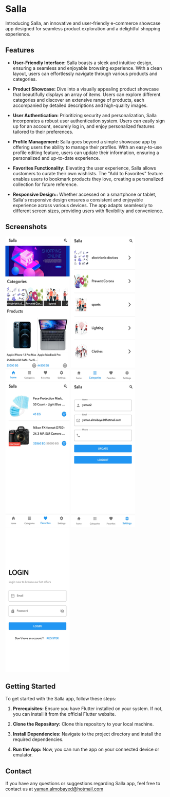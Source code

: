 # Salla

Introducing Salla, an innovative and user-friendly e-commerce showcase app designed for seamless product exploration and a delightful shopping experience.

## Features

- **User-Friendly Interface:** Salla boasts a sleek and intuitive design, ensuring a seamless and enjoyable browsing experience. With a clean layout, users can effortlessly navigate through various products and categories.

- **Product Showcase:** Dive into a visually appealing product showcase that beautifully displays an array of items. Users can explore different categories and discover an extensive range of products, each accompanied by detailed descriptions and high-quality images.

- **User Authentication:** Prioritizing security and personalization, Salla incorporates a robust user authentication system. Users can easily sign up for an account, securely log in, and enjoy personalized features tailored to their preferences.

- **Profile Management:** Salla goes beyond a simple showcase app by offering users the ability to manage their profiles. With an easy-to-use profile editing feature, users can update their information, ensuring a personalized and up-to-date experience.

- **Favorites Functionality:** Elevating the user experience, Salla allows customers to curate their own wishlists. The "Add to Favorites" feature enables users to bookmark products they love, creating a personalized collection for future reference.

- **Responsive Design::** Whether accessed on a smartphone or tablet, Salla's responsive design ensures a consistent and enjoyable experience across various devices. The app adapts seamlessly to different screen sizes, providing users with flexibility and convenience.

## Screenshots

<img src="./screenshots/1.jpg" width="200" height="450"> <img src="./screenshots/2.jpg" width="200" height="450"> <img src="./screenshots/3.jpg" width="200" height="450" >
<img src="./screenshots/4.jpg" width="200" height="450" > <img src="./screenshots/5.jpg" width="200" height="450">

## Getting Started

To get started with the Salla app, follow these steps:

1. **Prerequisites:** Ensure you have Flutter installed on your system. If not, you can install it from the official Flutter website.

2. **Clone the Repository:** Clone this repository to your local machine.

3. **Install Dependencies:** Navigate to the project directory and install the required dependencies.

4. **Run the App:** Now, you can run the app on your connected device or emulator.

## Contact

If you have any questions or suggestions regarding Salla app, feel free to contact us at yaman.almobayed@hotmail.com
